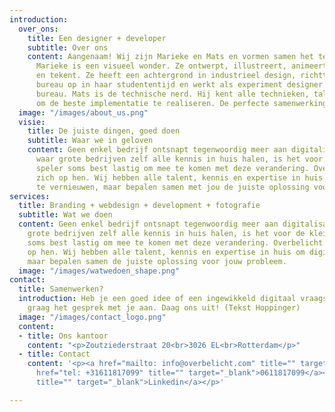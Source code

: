 ```yaml
---
introduction:
  over_ons:
    title: Een designer + developer
    subtitle: Over ons
    content: Aangenaam! Wij zijn Marieke en Mats en vormen samen het team achter Overbelicht.
      Marieke is een visueel wonder. Ze ontwerpt, illustreert, animeert, schildert
      en tekent. Ze heeft een achtergrond in industrieel design, richtte een ontwerp
      bureau op in haar studententijd en werkt als experiment designer bij een groot
      bureau. Mats is de technische nerd. Hij kent alle technieken, talen en tools
      om de beste implementatie te realiseren. De perfecte samenwerking dus!
  image: "/images/about_us.png"
  visie:
    title: De juiste dingen, goed doen
    subtitle: Waar we in geloven
    content: Geen enkel bedrijf ontsnapt tegenwoordig meer aan digitalisatie. Maar
      waar grote bedrijven zelf alle kennis in huis halen, is het voor de kleinere
      speler soms best lastig om mee te komen met deze verandering. Overbelicht richt
      zich op hen. Wij hebben alle talent, kennis en expertise in huis om digitaal
      te vernieuwen, maar bepalen samen met jou de juiste oplossing voor jouw probleem.
services:
  title: Branding + webdesign + development + fotografie
  subtitle: Wat we doen
  content: Geen enkel bedrijf ontsnapt tegenwoordig meer aan digitalisatie. Maar waar
    grote bedrijven zelf alle kennis in huis halen, is het voor de kleinere speler
    soms best lastig om mee te komen met deze verandering. Overbelicht richt zich
    op hen. Wij hebben alle talent, kennis en expertise in huis om digitaal te vernieuwen,
    maar bepalen samen de juiste oplossing voor jouw probleem.
  image: "/images/watwedoen_shape.png"
contact:
  title: Samenwerken?
  introduction: Heb je een goed idee of een ingewikkeld digitaal vraagstuk? We gaan
    graag het gesprek met je aan. Daag ons uit! (Tekst Hoppinger)
  image: "/images/contact_logo.png"
  content:
  - title: Ons kantoor
    content: "<p>Zoutziederstraat 20<br>3026 EL<br>Rotterdam</p>"
  - title: Contact
    content: '<p><a href="mailto: info@overbelicht.com" title="" target="_blank">info@overbelicht.com</a><br><a
      href="tel: +31611817099" title="" target="_blank">0611817099</a><br><a href="https://www.linkedin.com/in/matsmulder"
      title="" target="_blank">Linkedin</a></p>'

---
```

